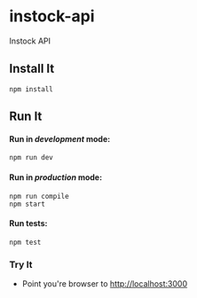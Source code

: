 # instock-api

Instock API

## Install It
```
npm install
```

## Run It
#### Run in *development* mode:

```
npm run dev
```

#### Run in *production* mode:

```
npm run compile
npm start
```

#### Run tests:

```
npm test
```


### Try It
* Point you're browser to [http://localhost:3000](http://localhost:3000)
